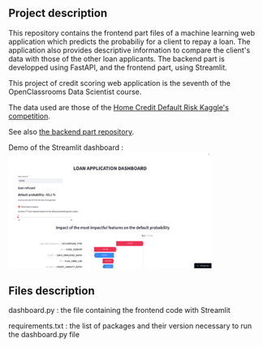 ##  Project description

This repository contains the frontend part files of a machine learning web application which predicts the probabiliy for a client to repay a loan. The application also provides descriptive information to compare the client's data with those of the other loan applicants. The backend part is developped using FastAPI, and the frontend part, using Streamlit.

This project of credit scoring web application is the seventh of the OpenClassrooms Data Scientist course. 

The data used are those of the [Home Credit Default Risk Kaggle's competition](https://www.kaggle.com/c/home-credit-default-risk/data).

See also [the backend part repository](https://github.com/antoineminier/Credit_scoring_backend).


Demo of the Streamlit dashboard :
[<img width="400px" src="https://raw.githubusercontent.com/antoineminier/Credit_scoring_frontend/main/screenshot_dashboard.png">](https://github.com/antoineminier/Credit_scoring_frontend/assets/143601336/eafe156d-56d5-448e-915d-0b9929176e44
)



## Files description

dashboard.py : the file containing the frontend code with Streamlit

requirements.txt : the list of packages and their version necessary to run the dashboard.py file
